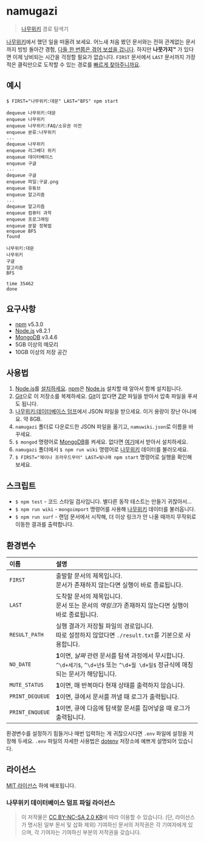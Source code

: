 # namugazi
> [나무위키] 경로 탐색기

[나무위키]에서 했던 일을 떠올려 보세요. 어느새 처음 봤던 문서와는 전혀 관계없는 문서까지 빙빙 돌아간 경험, [다들 한 번쯤은 겪어 보셨을 겁니다][위키니트]. 하지만 **나뭇가지™** 가 있다면 이제 낭비되는 시간을 걱정할 필요가 없습니다. `FIRST` 문서에서 `LAST` 문서까지 가장 적은 클릭만으로 도착할 수 있는 경로를 [빠르게 찾아주니까요][BFS].

## 예시
`$ FIRST="나무위키:대문" LAST="BFS" npm start`

```
dequeue 나무위키:대문
enqueue 나무위키
enqueue 나무위키:FAQ/소유권 이전
enqueue 분류:나무위키
...
dequeue 나무위키
enqueue 리그베다 위키
enqueue 데이터베이스
enqueue 구글
...
dequeue 구글
enqueue 파일:구글.png
enqueue 유튜브
enqueue 알고리즘
...
dequeue 알고리즘
enqueue 컴퓨터 과학
enqueue 프로그래밍
enqueue 분할 정복법
enqueue BFS
found

나무위키:대문
나무위키
구글
알고리즘
BFS

time 35462
done
```

## 요구사항
- [npm] v5.3.0
- [Node.js] v8.2.1
- [MongoDB] v3.4.6
- 5GB 이상의 메모리
- 10GB 이상의 저장 공간

## 사용법
1. [Node.js]를 [설치하세요][Node.js download]. [npm]은 [Node.js] 설치할 때 알아서 함께 설치됩니다.
1. [Git]으로 이 저장소를 복제하세요. [Git]이 없다면 [ZIP] 파일을 받아서 압축 파일을 푸셔도 됩니다.
1. [나무위키:데이터베이스 덤프]에서 JSON 파일을 받으세요. 이거 용량이 장난 아니에요. 약 8GB.
1. `namugazi` 폴더로 다운로드한 JSON 파일을 옮기고, `namuwiki.json`로 이름을 바꾸세요.
1. `$ mongod` 명령어로 [MongoDB]를 켜세요. 없다면 [여기][MongoDB download]에서 받아서 설치하세요.
1. `namugazi` 폴더에서 `$ npm run wiki` 명령어로 [나무위키] 데이터를 불러오세요.
1. `$ FIRST="제이나 프라우드무어" LAST=빛나래 npm start` 명령어로 실행을 확인해 보세요.

## 스크립트
- `$ npm test` - 코드 스타일 검사입니다. 별다른 동작 테스트는 만들기 귀찮아서...
- `$ npm run wiki` - `mongoimport` 명령어를 사용해 [나무위키] 데이터를 불러옵니다.
- `$ npm run surf` - 랜덤 문서에서 시작해, 더 이상 링크가 안 나올 때까지 무작위로 이동한 결과를 출력합니다.

## 환경변수
| 이름 | 설명 |
| :-- | :-- |
| `FIRST` | 출발할 문서의 제목입니다.<br>문서가 존재하지 않는다면 실행이 바로 종료됩니다. |
| `LAST` | 도착할 문서의 제목입니다.<br>문서 또는 문서의 *역링크*가 존재하지 않는다면 실행이 바로 종료됩니다. |
| `RESULT_PATH` | 실행 결과가 저장될 파일의 경로입니다.<br>따로 설정하지 않았다면 `./result.txt`를 기본으로 사용합니다.
| `NO_DATE` | **1**이면, *날짜* 관련 문서를 탐색 과정에서 무시합니다.<br>`^\d+세기$`, `^\d+년$` 또는 `^\d+월 \d+일$` 정규식에 매칭되는 문서가 해당됩니다. |
| `MUTE_STATUS` | **1**이면, 매 반복마다 현재 상태를 출력하지 않습니다. |
| `PRINT_DEQUEUE` | **1**이면, 큐에서 문서를 꺼낼 때 로그가 출력됩니다. |
| `PRINT_ENQUEUE` | **1**이면, 큐에 다음에 탐색할 문서를 집어넣을 때 로그가 출력됩니다. |

환경변수를 설정하기 힘들거나 매번 입력하는 게 귀찮으시다면 `.env` 파일에 설정을 저장해 두세요. `.env` 파일의 자세한 사용법은 [dotenv] 저장소에 예쁘게 설명되어 있습니다.

## 라이선스
[MIT 라이선스](LICENSE) 하에 배포됩니다.

### 나무위키 데이터베이스 덤프 파일 라이선스
> 이 저작물은 [CC BY-NC-SA 2.0 KR]에 따라 이용할 수 있습니다. (단, 라이선스가 명시된 일부 문서 및 삽화 제외)
기여하신 문서의 저작권은 각 기여자에게 있으며, 각 기여자는 기여하신 부분의 저작권을 갖습니다.

[npm]: https://www.npmjs.com/
[Node.js]: https://nodejs.org/en
[Node.js download]: https://nodejs.org/en/download/current/

[Git]: https://git-scm.com/
[ZIP]: https://github.com/ChalkPE/namugazi/archive/master.zip

[MongoDB]: https://www.mongodb.com
[MongoDB download]: https://www.mongodb.com/download-center

[나무위키]: https://namu.wiki
[위키니트]: https://namu.wiki/w/%EC%9C%84%ED%82%A4%EB%8B%88%ED%8A%B8
[BFS]: https://namu.wiki/w/BFS
[CC BY-NC-SA 2.0 KR]: https://creativecommons.org/licenses/by-nc-sa/2.0/kr/
[나무위키:데이터베이스 덤프]: https://namu.wiki/w/%EB%82%98%EB%AC%B4%EC%9C%84%ED%82%A4%3A%EB%8D%B0%EC%9D%B4%ED%84%B0%EB%B2%A0%EC%9D%B4%EC%8A%A4%20%EB%8D%A4%ED%94%84

[dotenv]: https://github.com/motdotla/dotenv

